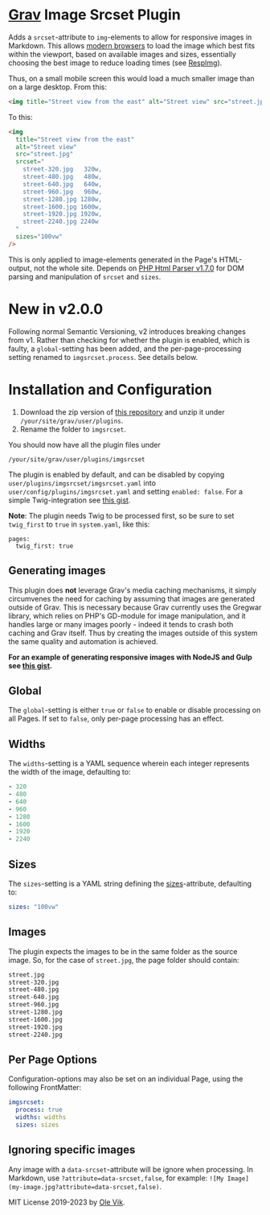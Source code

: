 # [Grav](http://getgrav.org/) Image Srcset Plugin

Adds a `srcset`-attribute to `img`-elements to allow for responsive images in Markdown. This allows [modern browsers](http://caniuse.com/#feat=srcset) to load the image which best fits within the viewport, based on available images and sizes, essentially choosing the best image to reduce loading times (see [RespImg](https://responsiveimages.org/)).

Thus, on a small mobile screen this would load a much smaller image than on a large desktop. From this:

```html
<img title="Street view from the east" alt="Street view" src="street.jpg" />
```

To this:

```html
<img
  title="Street view from the east"
  alt="Street view"
  src="street.jpg"
  srcset="
    street-320.jpg   320w,
    street-480.jpg   480w,
    street-640.jpg   640w,
    street-960.jpg   960w,
    street-1280.jpg 1280w,
    street-1600.jpg 1600w,
    street-1920.jpg 1920w,
    street-2240.jpg 2240w
  "
  sizes="100vw"
/>
```

This is only applied to image-elements generated in the Page's HTML-output, not the whole site. Depends on [PHP Html Parser v1.7.0](https://github.com/paquettg/php-html-parser/) for DOM parsing and manipulation of `srcset` and `sizes`.

# New in v2.0.0

Following normal Semantic Versioning, v2 introduces breaking changes from v1. Rather than checking for whether the plugin is enabled, which is faulty, a `global`-setting has been added, and the per-page-processing setting renamed to `imgsrcset.process`. See details below.

# Installation and Configuration

1. Download the zip version of [this repository](https://github.com/OleVik/grav-plugin-imgsrcset) and unzip it under `/your/site/grav/user/plugins`.
2. Rename the folder to `imgsrcset`.

You should now have all the plugin files under

    /your/site/grav/user/plugins/imgsrcset

The plugin is enabled by default, and can be disabled by copying `user/plugins/imgsrcset/imgsrcset.yaml` into `user/config/plugins/imgsrcset.yaml` and setting `enabled: false`. For a simple Twig-integration see [this gist](https://gist.github.com/OleVik/a7604215f127763b71bd8b8788d45cfd).

**Note**: The plugin needs Twig to be processed first, so be sure to set `twig_first` to `true` in `system.yaml`, like this:

```
pages:
  twig_first: true
```

## Generating images

This plugin does **not** leverage Grav's media caching mechanisms, it simply circumvenes the need for caching by assuming that images are generated outside of Grav. This is necessary because Grav currently uses the Gregwar library, which relies on PHP's GD-module for image manipulation, and it handles large or many images poorly - indeed it tends to crash both caching and Grav itself. Thus by creating the images outside of this system the same quality and automation is achieved.

**For an example of generating responsive images with NodeJS and Gulp see [this gist](https://gist.github.com/OleVik/f2c8b51a7153743b13607072c27cf8d2).**

## Global

The `global`-setting is either `true` or `false` to enable or disable processing on all Pages. If set to `false`, only per-page processing has an effect.

## Widths

The `widths`-setting is a YAML sequence wherein each integer represents the width of the image, defaulting to:

```yaml
- 320
- 480
- 640
- 960
- 1280
- 1600
- 1920
- 2240
```

## Sizes

The `sizes`-setting is a YAML string defining the [sizes](https://html.spec.whatwg.org/multipage/embedded-content.html#attr-img-sizes)-attribute, defaulting to:

```yaml
sizes: "100vw"
```

## Images

The plugin expects the images to be in the same folder as the source image. So, for the case of `street.jpg`, the page folder should contain:

```bash
street.jpg
street-320.jpg
street-480.jpg
street-640.jpg
street-960.jpg
street-1280.jpg
street-1600.jpg
street-1920.jpg
street-2240.jpg
```

## Per Page Options

Configuration-options may also be set on an individual Page, using the following FrontMatter:

```yaml
imgsrcset:
  process: true
  widths: widths
  sizes: sizes
```

## Ignoring specific images

Any image with a `data-srcset`-attribute will be ignore when processing. In Markdown, use `?attribute=data-srcset,false`, for example: `![My Image](my-image.jpg?attribute=data-srcset,false)`.

MIT License 2019-2023 by [Ole Vik](http://github.com/olevik).
